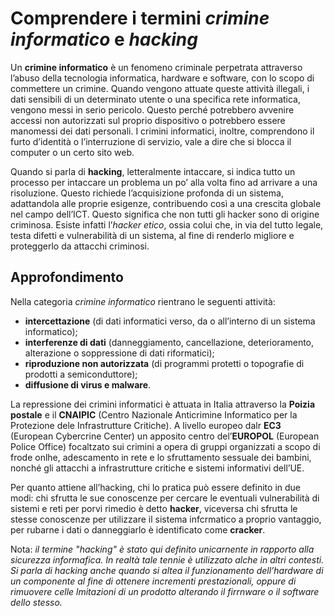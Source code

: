 # Comprendere i termini _crimine informatico_ e _hacking_

Un **crimine informatico** è un fenomeno criminale perpetrata attraverso l’abuso della tecnologia informatica, hardware e software, con lo scopo di
commettere un crimine. Quando vengono attuate queste attività illegali, i dati sensibili di un determinato utente o una specifica rete informatica,
vengono messi in serio pericolo. Questo perché potrebbero avvenire accessi non autorizzati sul proprio dispositivo o potrebbero essere manomessi dei
dati personali. I crimini informatici, inoltre, comprendono il furto d’identità o l’interruzione di servizio, vale a dire che si blocca il computer
o un certo sito web.

Quando si parla di **hacking**, letteralmente intaccare, si indica tutto un processo per intaccare un problema un po’ alla volta fino ad arrivare a
una risoluzione. Questo richiede l’acquisizione profonda di un sistema, adattandola alle proprie esigenze, contribuendo così a una crescita globale
nel campo dell’ICT. Questo significa che non tutti gli hacker sono di origine criminosa. Esiste infatti l’_hacker etico_, ossia colui che, in via del
tutto legale, testa difetti e vulnerabilità di un sistema, al fine di renderlo migliore e proteggerlo da attacchi criminosi.

## Approfondimento

Nella categoria _crimine informatico_ rientrano le seguenti attività:

* **intercettazione** (di dati informatici verso, da o all’interno di un sistema informatico);
*	**interferenze di dati** (danneggiamento, cancellazione, deterioramento, alterazione o soppressione di dati riformatici);
*	**riproduzione non autorizzata** (di programmi protetti o topografie di prodotti a semiconduttore);
*	**diffusione di virus e malware**.

La repressione dei crimini informatici è attuata in Italia attraverso la **Poizia postale** e il **CNAIPIC** (Centro Nazionale Anticrimine Informatico per la Protezione dele Infrastrutture Critiche). A livello europeo dalr **EC3** (European Cybercrine Center) un apposito centro del’**EUROPOL** (European Police Office) focaltzato sui crimini a opera di gruppi organizzati a scopo di frode onlhe, adescamento in rete e lo sfruttamento sessuale dei bambini, nonché gli attacchi a infrastrutture critiche e sistemi informativi dell’UE.

Per quanto attiene all’hacking, chi lo pratica può essere definito in due modi: chi sfrutta le sue conoscenze per cercare le eventuali vulnerabilità di sistemi e reti per porvi rimedio è detto **hacker**, viceversa chi sfrutta le stesse conoscenze per utilizzare il sistema infcrmatico a proprio vantaggio, per rubarne i dati o danneggiarlo è identificato come **cracker**.

Nota: _il termine "hacking" è stato qui definito unicarnente in rapporto alla sicurezza informafica. In realtà tale tennie è utilizzato alche in altri contesti. Si parla di hacking anche quando si altea il funzionamento dell’hardware di un componente al fine di ottenere incrementi prestazionali, oppure di rimuovere celle lmitazioni di un prodotto alterando il firrnware o il software dello stesso._
